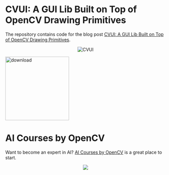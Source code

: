 # CVUI: A GUI Lib Built on Top of OpenCV Drawing Primitives

The repository contains code for the blog post [CVUI: A GUI Lib Built on Top of OpenCV Drawing Primitives](https://www.learnopencv.com/cvui-gui-lib-built-on-top-of-opencv-drawing-primitives/).

<p align="center"><img src="https://learnopencv.com/wp-content/uploads/2017/06/cvui.png" alt="CVUI"></p>

[<img src="https://learnopencv.com/wp-content/uploads/2022/07/download-button-e1657285155454.png" alt="download" width="200">](https://www.dropbox.com/scl/fo/oet80h1412lffu5udbakt/h?dl=1&rlkey=x8u2hvsuwzhcsodm14y26pckj)

# AI Courses by OpenCV

Want to become an expert in AI? [AI Courses by OpenCV](https://opencv.org/courses/) is a great place to start. 

<a href="https://opencv.org/courses/">
<p align="center"> 
<img src="https://www.learnopencv.com/wp-content/uploads/2020/04/AI-Courses-By-OpenCV-Github.png">
</p>
</a>
